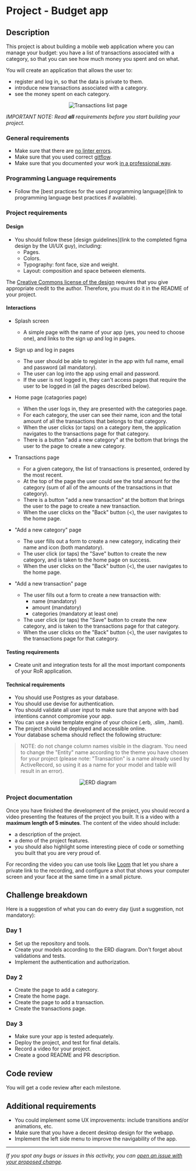 # Project - Budget app

## Description

This project is about building a mobile web application where you can manage your budget: you have a list of transactions associated with a category, so that you can see how much money you spent and on what. 

You will create an application that allows the user to:
- register and log in, so that the data is private to them.
- introduce new transactions associated with a category.
- see the money spent on each category.

<p align="center">
  <img src="https://github.com/microverseinc/curriculum-rails/raw/main/capstone/images/transactions_list.png" alt="Transactions list page" />
</p>

*IMPORTANT NOTE: Read **all** requirements before you start building your project.*

### General requirements

- Make sure that there are [no linter errors](https://github.com/microverseinc/linters-config).
- Make sure that you used correct [gitflow](https://github.com/microverseinc/curriculum-transversal-skills/blob/main/git-github/articles/gitflow.md).
- Make sure that you documented your work [in a professional way](https://github.com/microverseinc/curriculum-transversal-skills/blob/main/documentation/articles/professional_repo_rules.md).

### Programming Language requirements

- Follow the [best practices for the used programming language](link to programming language best practices if available).

### Project requirements

#### Design
- You should follow these [design guidelines](link to the completed figma design by the UI/UX guy), including:
  - Pages.
  - Colors.
  - Typography: font face, size and weight.
  - Layout: composition and space between elements.


The [Creative Commons license of the design](https://creativecommons.org/licenses/by-nc/4.0/) requires that you give appropriate credit to the author. Therefore, you must do it in the README of your project.

#### Interactions
- Splash screen
  - A simple page with the name of your app (yes, you need to choose one), and links to the sign up and log in pages.

- Sign up and log in pages
  - The user should be able to register in the app with full name, email and password (all mandatory).
  - The user can log into the app using email and password.
  - If the user is not logged in, they can't access pages that require the user to be logged in (all the pages described below).

- Home page (catagories page)
  - When the user logs in, they are presented with the categories page.
  - For each category, the user can see their name, icon and the total amount of all the transactions that belongs to that category.
  - When the user clicks (or taps) on a category item, the application navigates to the transactions page for that category.
  - There is a button "add a new category" at the bottom that brings the user to the page to create a new category.

- Transactions page
  - For a given category, the list of transactions is presented, ordered by the most recent.
  - At the top of the page the user could see the total amount for the category (sum of all of the amounts of the transactions in that category).
  - There is a button "add a new transaction" at the bottom that brings the user to the page to create a new transaction.
  - When the user clicks on the "Back" button (<), the user navigates to the home page.

- "Add a new category" page
  - The user fills out a form to create a new category, indicating their name and icon (both mandatory).
  - The user click (or taps) the "Save" button to create the new category, and is taken to the home page on success.
  - When the user clicks on the "Back" button (<), the user navigates to the home page.

- "Add a new transaction" page
  - The user fills out a form to create a new transaction with:
    - name (mandatory)
    - amount (mandatory)
    - categories (mandatory at least one)
  - The user click (or taps) the "Save" button to create the new category, and is taken to the transactions page for that category.
  - When the user clicks on the "Back" button (<), the user navigates to the transactions page for that category.

#### Testing requirements
- Create unit and integration tests for all the most important components of your RoR application.

#### Technical requirements

- You should use Postgres as your database.
- You should use devise for authentication.
- You should validate all user input to make sure that anyone with bad intentions cannot compromise your app.
- You can use a view template engine of your choice (.erb, .slim, .haml).
- The project should be deployed and accessible online.
- Your database schema should reflect the following structure:

> NOTE: do not change column names visible in the diagram. You need to change the "Entity"  name according to the theme you have chosen for your project (please note: "Transaction" is a name already used by ActiveRecord, so using it as a name for your model and table will result in an error).

<p align="center">
  <img src="https://github.com/microverseinc/curriculum-rails/raw/main/capstone/images/erd_diagram.png" alt="ERD diagram" />
</p>

### Project documentation

Once you have finished the development of the project, you should record a video presenting the features of the project you built. It is a video with a **maximum length of 5 minutes**. The content of the video should include:

- a description of the project.
- a demo of the project features.
- you should also highlight some interesting piece of code or something you built that you are very proud of.

For recording the video you can use tools like [Loom](https://www.loom.com/) that let you share a private link to the recording, and configure a shot that shows your computer screen and your face at the same time in a small picture.

## Challenge breakdown

Here is a suggestion of what you can do every day (just a suggestion, not mandatory):

### Day 1
- Set up the repository and tools.
- Create your models according to the ERD diagram. Don't forget about validations and tests.
- Implement the authentication and authorization. 

### Day 2

- Create the page to add a category.
- Create the home page.
- Create the page to add a transaction.
- Create the transactions page.

### Day 3

- Make sure your app is tested adequately.
- Deploy the project, and test for final details.
- Record a video for your project.
- Create a good README and PR description.


## Code review

You will get a code review after each milestone. 

## Additional requirements

- You could implement some UX improvements: include transitions and/or animations, etc.
- Make sure that you have a decent desktop design for the webapp.
- Implement the left side menu to improve the navigability of the app.

------

_If you spot any bugs or issues in this activity, you can [open an issue with your proposed change](https://github.com/wuyepabdul/groove/issues)._
